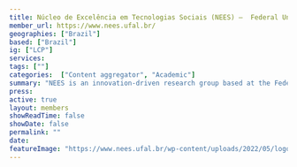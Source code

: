 ```yaml
---
title: Núcleo de Excelência em Tecnologias Sociais (NEES) –  Federal University of Alagoas
member_url: https://www.nees.ufal.br/
geographies: ["Brazil"]
based: ["Brazil"]
ig: ["LCP"] 
services: 
tags: [""]
categories:  ["Content aggregator", "Academic"] 
summary: "NEES is an innovation-driven research group based at the Federal University of Alagoas, Brazil. We specialize in developing and implementing data-driven strategies to facilitate the digital transformation of the public educational sector. In collaboration with the FNDE (National Development Fund) and MEC (Ministry of Education), we tackle the specific challenges associated with the adoption and production of digital textbooks within the PNLD (National Textbook Program), aiming to enhance educational resources nationwide."
press:
active: true
layout: members
showReadTime: false
showDate: false
permalink: ""
date: 
featureImage: "https://www.nees.ufal.br/wp-content/uploads/2022/05/logo-nees_web.png"
---
```

